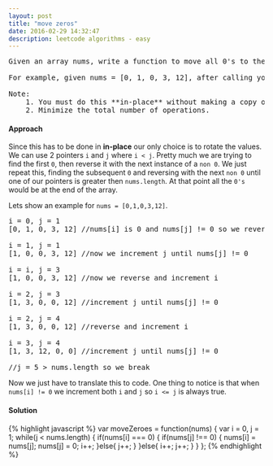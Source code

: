 ```yaml
---
layout: post
title: "move zeros"
date: 2016-02-29 14:32:47
description: leetcode algorithms - easy
---
```


<pre>
Given an array nums, write a function to move all 0's to the end of it while maintaining the relative order of the non-zero elements.

For example, given nums = [0, 1, 0, 3, 12], after calling your function, `nums` should be [1, 3, 12, 0, 0].

Note:
    1. You must do this **in-place** without making a copy of the array.
    2. Minimize the total number of operations.
</pre>

#### Approach
Since this has to be done in **in-place** our only choice is to rotate the values. We can use 2 pointers `i` and `j` where `i < j`. Pretty much we are trying to find the first `0`, then reverse it with the next instance of a `non 0`. We just repeat this, finding the subsequent `0` and reversing with the next `non 0` until one of our pointers is greater then `nums.length`. At that point all the `0's` would be at the end of the array.

Lets show an example for `nums = [0,1,0,3,12]`.
<pre>
i = 0, j = 1
[0, 1, 0, 3, 12] //nums[i] is 0 and nums[j] != 0 so we reverse them and increment i

i = 1, j = 1
[1, 0, 0, 3, 12] //now we increment j until nums[j] != 0

i = i, j = 3
[1, 0, 0, 3, 12] //now we reverse and increment i

i = 2, j = 3
[1, 3, 0, 0, 12] //increment j until nums[j] != 0

i = 2, j = 4
[1, 3, 0, 0, 12] //reverse and increment i

i = 3, j = 4
[1, 3, 12, 0, 0] //increment j until nums[j] != 0

//j = 5 > nums.length so we break
</pre>

Now we just have to translate this to code. One thing to notice is that when `nums[i] != 0` we increment both `i` and `j` so `i <= j` is always true.

#### Solution
{% highlight javascript %}
var moveZeroes = function(nums) {
    var i = 0, j = 1;
    while(j < nums.length) {
        if(nums[i] === 0) {
            if(nums[j] !== 0) {
                nums[i] = nums[j];
                nums[j] = 0;
                i++;
            }else{
                j++;
            }
        }else{
            i++;
            j++;
        }
    }
};
{% endhighlight %}
